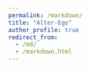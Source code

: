 ```yaml
---
permalink: /markdown/
title: "Alter-Ego"
author_profile: true
redirect_from: 
  - /md/
  - /markdown.html
---
```

